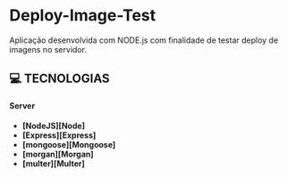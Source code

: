 # Deploy-Image-Test
Aplicação desenvolvida com NODE.js com finalidade de testar deploy de imagens no servidor.

## **:computer: TECNOLOGIAS**

#### **Server** 

  - **[NodeJS][Node]**
  - **[Express][Express]**
  - **[mongoose][Mongoose]**
  - **[morgan][Morgan]**
  - **[multer][Multer]**

